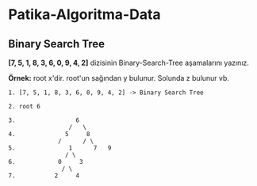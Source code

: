 # Patika-Algoritma-Data

## Binary Search Tree
**[7, 5, 1, 8, 3, 6, 0, 9, 4, 2]** dizisinin Binary-Search-Tree aşamalarını yazınız.

**Örnek:** root x'dir. root'un sağından y bulunur. Solunda z bulunur vb.

```
1. [7, 5, 1, 8, 3, 6, 0, 9, 4, 2] -> Binary Search Tree

2. root 6

3.	 		       6
			     /   \
4. 			    5	  8
		   	  /      / \
5.		         1      7   9
		        / \
6.		      0	    3
			   / \
7.		   	 2     4
```
